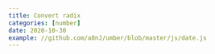 ```yaml
---
title: Convert radix
categories: [number]
date: 2020-10-30
example: //github.com/a8nJ/umber/blob/master/js/date.js
---
```

